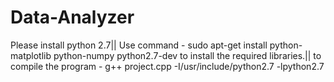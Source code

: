 # Data-Analyzer
Please install python 2.7||
Use command - sudo apt-get install python-matplotlib python-numpy python2.7-dev to install the required libraries.||
to compile the program - g++ project.cpp -I/usr/include/python2.7 -lpython2.7
